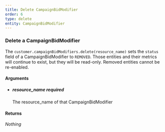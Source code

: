 ```yaml
---
title: Delete CampaignBidModifier 
order: 6
type: delete
entity: CampaignBidModifier 
---
```


### Delete a CampaignBidModifier 

The `customer.campaignBidModifiers.delete(resource_name)` sets the `status` field of a CampaignBidModifier to `REMOVED`. Those entities and their metrics will continue to exist, but they will be read-only. Removed entities cannot be re-enabled.


#### Arguments

- ##### resource_name *required*
    The resource_name of that CampaignBidModifier


#### Returns

_Nothing_